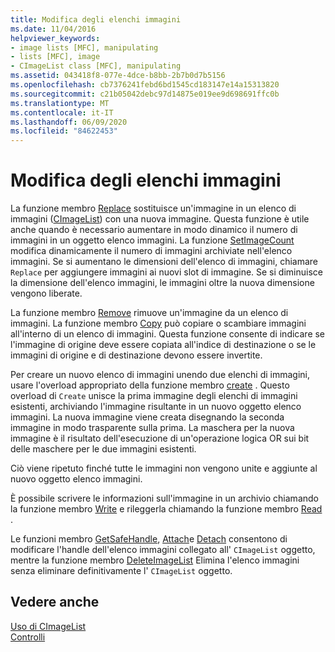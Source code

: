 ```yaml
---
title: Modifica degli elenchi immagini
ms.date: 11/04/2016
helpviewer_keywords:
- image lists [MFC], manipulating
- lists [MFC], image
- CImageList class [MFC], manipulating
ms.assetid: 043418f8-077e-4dce-b8bb-2b7b0d7b5156
ms.openlocfilehash: cb7376241febd6bd1545cd183147e14a15313820
ms.sourcegitcommit: c21b05042debc97d14875e019ee9d698691ffc0b
ms.translationtype: MT
ms.contentlocale: it-IT
ms.lasthandoff: 06/09/2020
ms.locfileid: "84622453"
---
```

# <a name="manipulating-image-lists"></a>Modifica degli elenchi immagini

La funzione membro [Replace](reference/cimagelist-class.md#replace) sostituisce un'immagine in un elenco di immagini ([CImageList](reference/cimagelist-class.md)) con una nuova immagine. Questa funzione è utile anche quando è necessario aumentare in modo dinamico il numero di immagini in un oggetto elenco immagini. La funzione [SetImageCount](reference/cimagelist-class.md#setimagecount) modifica dinamicamente il numero di immagini archiviate nell'elenco immagini. Se si aumentano le dimensioni dell'elenco di immagini, chiamare `Replace` per aggiungere immagini ai nuovi slot di immagine. Se si diminuisce la dimensione dell'elenco immagini, le immagini oltre la nuova dimensione vengono liberate.

La funzione membro [Remove](reference/cimagelist-class.md#remove) rimuove un'immagine da un elenco di immagini. La funzione membro [Copy](reference/cimagelist-class.md#copy) può copiare o scambiare immagini all'interno di un elenco di immagini. Questa funzione consente di indicare se l'immagine di origine deve essere copiata all'indice di destinazione o se le immagini di origine e di destinazione devono essere invertite.

Per creare un nuovo elenco di immagini unendo due elenchi di immagini, usare l'overload appropriato della funzione membro [create](reference/cimagelist-class.md#create) . Questo overload di `Create` unisce la prima immagine degli elenchi di immagini esistenti, archiviando l'immagine risultante in un nuovo oggetto elenco immagini. La nuova immagine viene creata disegnando la seconda immagine in modo trasparente sulla prima. La maschera per la nuova immagine è il risultato dell'esecuzione di un'operazione logica OR sui bit delle maschere per le due immagini esistenti.

Ciò viene ripetuto finché tutte le immagini non vengono unite e aggiunte al nuovo oggetto elenco immagini.

È possibile scrivere le informazioni sull'immagine in un archivio chiamando la funzione membro [Write](reference/cimagelist-class.md#write) e rileggerla chiamando la funzione membro [Read](reference/cimagelist-class.md#read) .

Le funzioni membro [GetSafeHandle](reference/cimagelist-class.md#getsafehandle), [Attach](reference/cimagelist-class.md#attach)e [Detach](reference/cimagelist-class.md#detach) consentono di modificare l'handle dell'elenco immagini collegato all' `CImageList` oggetto, mentre la funzione membro [DeleteImageList](reference/cimagelist-class.md#deleteimagelist) Elimina l'elenco immagini senza eliminare definitivamente l' `CImageList` oggetto.

## <a name="see-also"></a>Vedere anche

[Uso di CImageList](using-cimagelist.md)<br/>
[Controlli](controls-mfc.md)
